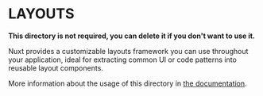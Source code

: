 # LAYOUTS

**This directory is not required, you can delete it if you don't want to use it.**

Nuxt provides a customizable layouts framework you can use throughout your application,
ideal for extracting common UI or code patterns into reusable layout components.

More information about the usage of this directory in [the documentation](https://nuxt.com/docs/guide/directory-structure/layouts).
